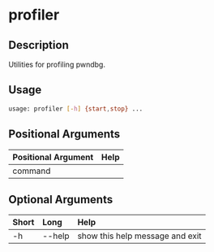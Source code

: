 <!-- THIS PART OF THIS FILE IS AUTOGENERATED. DO NOT MODIFY IT. See scripts/generate_docs.sh -->




# profiler

## Description


Utilities for profiling pwndbg.
## Usage


```bash
usage: profiler [-h] {start,stop} ...

```
## Positional Arguments

|Positional Argument|Help|
| :--- | :--- |
|command||

## Optional Arguments

|Short|Long|Help|
| :--- | :--- | :--- |
|-h|--help|show this help message and exit|

<!-- END OF AUTOGENERATED PART. Do not modify this line or the line below, they mark the end of the auto-generated part of the file. If you want to extend the documentation in a way which cannot easily be done by adding to the command help description, write below the following line. -->
<!-- ------------\>8---- ----\>8---- ----\>8------------ -->
